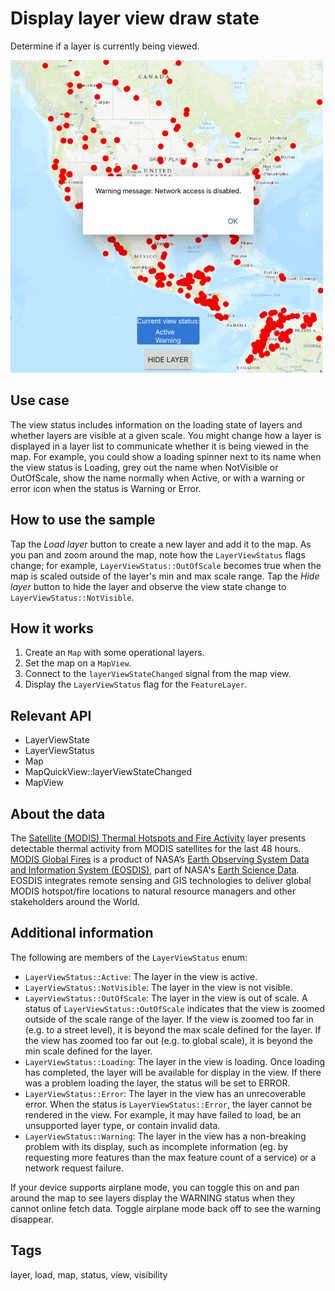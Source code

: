 # Display layer view draw state

Determine if a layer is currently being viewed.

![](screenshot.png)

## Use case

The view status includes information on the loading state of layers and whether layers are visible at a given scale. You might change how a layer is displayed in a layer list to communicate whether it is being viewed in the map. For example, you could show a loading spinner next to its name when the view status is Loading, grey out the name when NotVisible or OutOfScale, show the name normally when Active, or with a warning or error icon when the status is Warning or Error.

## How to use the sample

Tap the *Load layer* button to create a new layer and add it to the map. As you pan and zoom around the map, note how the `LayerViewStatus` flags change; for example, `LayerViewStatus::OutOfScale` becomes true when the map is scaled outside of the layer's min and max scale range. Tap the *Hide layer* button to hide the layer and observe the view state change to `LayerViewStatus::NotVisible`.

## How it works

1. Create an `Map` with some operational layers.
2. Set the map on a `MapView`.
3. Connect to the `layerViewStateChanged` signal from the map view.
4. Display the `LayerViewStatus` flag for the `FeatureLayer`.

## Relevant API

* LayerViewState
* LayerViewStatus
* Map
* MapQuickView::layerViewStateChanged
* MapView

## About the data

The [Satellite (MODIS) Thermal Hotspots and Fire Activity](https://runtime.maps.arcgis.com/home/item.html?id=b8f4033069f141729ffb298b7418b653) layer presents detectable thermal activity from MODIS satellites for the last 48 hours. [MODIS Global Fires](https://earthdata.nasa.gov/earth-observation-data/near-real-time/firms/active-fire-data) is a product of NASA’s [Earth Observing System Data and Information System (EOSDIS)](https://earthdata.nasa.gov/about), part of NASA's [Earth Science Data](https://science.nasa.gov/earth-science/earth-data/). EOSDIS integrates remote sensing and GIS technologies to deliver global MODIS hotspot/fire locations to natural resource managers and other stakeholders around the World.

## Additional information

The following are members of the `LayerViewStatus` enum:

* `LayerViewStatus::Active`: The layer in the view is active.
* `LayerViewStatus::NotVisible`: The layer in the view is not visible.
* `LayerViewStatus::OutOfScale`: The layer in the view is out of scale. A status of `LayerViewStatus::OutOfScale` indicates that the view is zoomed outside of the scale range of the layer. If the view is zoomed too far in (e.g. to a street level), it is beyond the max scale defined for the layer. If the view has zoomed too far out (e.g. to global scale), it is beyond the min scale defined for the layer.
* `LayerViewStatus::Loading`: The layer in the view is loading. Once loading has completed, the layer will be available for display in the view. If there was a problem loading the layer, the status will be set to ERROR.
* `LayerViewStatus::Error`: The layer in the view has an unrecoverable error. When the status is `LayerViewStatus::Error`, the layer cannot be rendered in the view. For example, it may have failed to load, be an unsupported layer type, or contain invalid data.
* `LayerViewStatus::Warning`: The layer in the view has a non-breaking problem with its display, such as incomplete information (eg. by requesting more features than the max feature count of a service) or a network request failure.

If your device supports airplane mode, you can toggle this on and pan around the map to see layers display the WARNING status when they cannot online fetch data. Toggle airplane mode back off to see the warning disappear.

## Tags

layer, load, map, status, view, visibility

